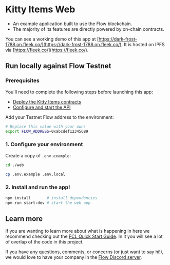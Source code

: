 # Kitty Items Web

- An example application built to use the Flow blockchain.
- The majority of its features are directly powered by on-chain contracts.

You can see a working demo of this app at 
[https://dark-frost-1788.on.fleek.co/](https://dark-frost-1788.on.fleek.co/).
It is hosted on IPFS via [https://fleek.co/](https://fleek.co/).

## Run locally against Flow Testnet

### Prerequisites

You'll need to complete the following steps before launching this app:

- [Deploy the Kitty Items contracts](https://github.com/onflow/kitty-items/tree/master/#4-deploy-the-contracts)
- [Configure and start the API](https://github.com/onflow/kitty-items/tree/master/api#readme)

Add your Testnet Flow address to the environment:

```sh
# Replace this value with your own!
export FLOW_ADDRESS=0xabcdef12345689
```

### 1. Configure your environment

Create a copy of `.env.example`:

```sh
cd ./web

cp .env.example .env.local
```

### 2. Install and run the app!

```sh
npm install       # install dependencies
npm run start:dev # start the web app
```

## Learn more

If you are wanting to learn more about what is happening in here we recommend checking out the [FCL Quick Start Guide](https://github.com/onflow/flow-js-sdk/tree/master/packages/fcl#flow-app-quickstart).
In it you will see a lot of overlap of the code in this project.

If you have any questions, comments, or concerns (or just want to say hi!), we would love to have your company in the [Flow Discord server](https://discord.gg/k6cZ7QC).

